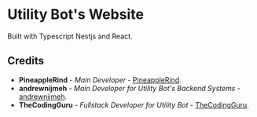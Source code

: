 # Utility Bot's Website

Built with Typescript Nestjs and React.

## Credits
* **PineappleRind** - *Main Developer* - [PineappleRind](https://github.com/PineappleRind).
* **andrewnijmeh** - *Main Developer for Utility Bot's Backend Systems* - [andrewnijmeh](https://github.com/andrewnijmeh).
* **TheCodingGuru** - *Fullstack Developer for Utility Bot* - [TheCodingGuru](https://github.com/TheCodingGuru).

